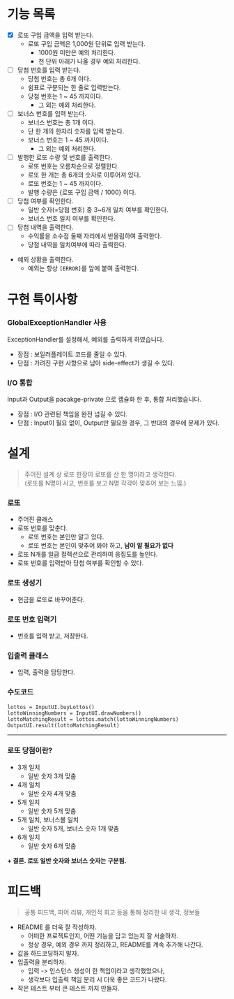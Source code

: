 # 기능 목록

- [x] 로또 구입 금액을 입력 받는다.
    - 로또 구입 금액은 1,000원 단위로 입력 받는다.
        - 1000원 미만은 예외 처리한다.
        - 천 단위 아래가 나올 경우 예외 처리한다.
- [ ] 당첨 번호를 입력 받는다.
    - 당첨 번호는 총 6개 이다.
    - 쉼표로 구분되는 한 줄로 입력받는다.
    - 당첨 번호는 1 ~ 45 까지이다.
        - 그 외는 예외 처리한다.
- [ ] 보너스 번호를 입력 받는다.
    - 보너스 번호는 총 1개 이다.
    - 단 한 개의 한자리 숫자를 입력 받는다.
    - 보너스 번호는 1 ~ 45 까지이다.
        - 그 외는 예외 처리한다.
- [ ] 발행한 로또 수량 및 번호를 출력한다.
    - 로또 번호는 오름차순으로 정렬한다.
    - 로또 한 개는 총 6개의 숫자로 이루어져 있다.
    - 로또 번호는 1 ~ 45 까지이다.
    - 발행 수량은 {로또 구입 금액 / 1000} 이다.
- [ ] 당첨 여부를 확인한다.
    - 일반 숫자(=당첨 번호) 중 3~6개 일치 여부를 확인한다.
    - 보너스 번호 일치 여부를 확인한다.
- [ ] 당첨 내역을 출력한다.
  - 수익률을 소수점 둘째 자리에서 반올림하여 출력한다.
  - 당첨 내역을 일치여부에 따라 출력한다.

- 예외 상황을 출력한다.
  - 예외는 항상 `[ERROR]`를 앞에 붙여 출력한다.

# 구현 특이사항
### GlobalExceptionHandler 사용
ExceptionHandler를 설정해서, 예외를 출력하게 하였습니다.
* 장점 : 보일러플레이트 코드를 줄일 수 있다.
* 단점 : 가려진 구현 사항으로 남아 side-effect가 생길 수 있다. 
### I/O 통합
Input과 Output을 pacakge-private 으로 캡슐화 한 후, 통합 처리했습니다.
* 장점 : I/O 관련된 책임을 완전 넘길 수 있다.
* 단점 : Input이 필요 없이, Output만 필요한 경우, 그 반대의 경우에 문제가 있다.

# 설계
> 주어진 설계 상 로또 한장이 로또를 산 한 명이라고 생각한다.   
> (로또를 N명이 사고, 번호를 보고 N명 각각이 맞추어 보는 느낌.)

### 로또
- 주어진 클래스
- 로또 번호를 맞춘다.
  - 로또 번호는 본인만 알고 있다.
  - 로또 번호는 본인이 맞추어 봐야 하고, **남이 알 필요가 없다**
- 로또 N개를 일급 컬렉션으로 관리하여 응집도를 높인다.
- 로또 번호를 입력받아 당첨 여부를 확인할 수 있다.

### 로또 생성기
- 현금을 로또로 바꾸어준다.

### 로또 번호 입력기
- 번호를 입력 받고, 저장한다.

### 입출력 클래스
- 입력, 출력을 담당한다.

### 수도코드
```
lottos = InputUI.buyLottos()
lottoWinningNumbers = InputUI.drawNumbers()
lottoMatchingResult = lottos.match(lottoWinningNumbers)
OutputUI.result(lottoMatchingResult)
```

----
### 로또 당첨이란?
- 3개 일치
  - 일반 숫자 3개 맞춤  
- 4개 일치
  - 일반 숫자 4개 맞춤
- 5개 일치
  - 일반 숫자 5개 맞춤
- 5개 일치, 보너스볼 일치
  - 일반 숫자 5개, 보너스 숫자 1개 맞춤   
- 6개 일치
  - 일반 숫자 6개 맞춤   

**+ 결론. 로또 일반 숫자와 보너스 숫자는 구분됨.** 

# 피드백
 > 공통 피드백, 피어 리뷰, 개인적 회고 등을 통해 정리한 내 생각, 정보들
- README 를 더욱 잘 작성하자.
  - 어떠한 프로젝트인지, 어떤 기능을 담고 있는지 잘 서술하자.    
  - 정상 경우, 예외 경우 까지 정리하고, README를 계속 추가해 나간다.     
- 값을 하드코딩하지 말자.
- 입출력을 분리하자.
  - 입력 -> 인스턴스 생성이 한 책임이라고 생각했었으나, 
  - 생각보다 입출력 책임 분리 시 더욱 좋은 코드가 나왔다.
- 작은 테스트 부터 큰 테스트 까지 만들자.     